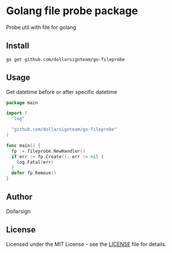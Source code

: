 # Golang file probe package

Probe util with file for golang

## Install

```shell
go get github.com/dollarsignteam/go-fileprobe
```

## Usage

Get datetime before or after specific datetime

```go
package main

import (
  "log"

  "github.com/dollarsignteam/go-fileprobe"
)

func main() {
  fp := fileprobe.NewHandler()
  if err := fp.Create(); err != nil {
    log.Fatal(err)
  }
  defer fp.Remove()
}
```

## Author

Dollarsign

## License

Licensed under the MIT License - see the [LICENSE][1] file for details.

[1]: https://github.com/dollarsignteam/go-fileprobe/blob/main/LICENSE
